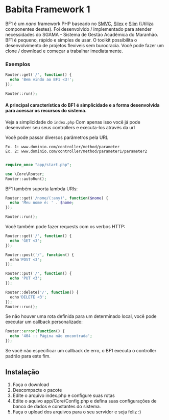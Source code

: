# Babita Framework 1

BF1 é um *nano* framework PHP baseado no [SMVC](http://simplemvcframework.com/php-framework), [Silex](http://silex.sensiolabs.org/) e [Slim](http://www.slimframework.com/) (Utiliza componentes destes). Foi desenvolvido / implementado para atender necessidades do SGAMA - Sistema de Gestão Acadêmica do Maranhão. BF1 é pequeno, rápido e simples de usar. O toolkit possibilita o desenvolvimento de projetos flexiveis sem burocracia. Você pode fazer um clone / download e começar a trabalhar imediatamente.

### Exemplos

```PHP
Router::get('/', function() {
  echo 'Bem vindo ao BF1 <3!';
});

Router::run();
```

#### A principal característica do BF1 é simplicidade e a forma desenvolvida para acessar os recursos do sistema.

Veja a simplicidade do `index.php`
Com apenas isso você já pode desenvolver seu seus controllers e executa-los através da url

Você pode passar diversos parâmetros pela URL
````
Ex. 1: www.dominio.com/controller/method/parameter
Ex. 2: www.dominio.com/controller/method/parameter1/parameter2
````

```PHP

require_once "app/start.php";

use \Core\Router;
Router::autoRun();
```

BF1 também suporta lambda URIs:

```PHP
Router::get('/nome/(:any)', function($nome) {
  echo 'Meu nome é: ' . $nome;
});

Router::run();
```

Você também pode fazer requests com os verbos HTTP:

```PHP
Router::get('/', function() {
  echo 'GET <3';
});

Router::post('/', function() {
  echo'POST <3';
});

Router::put('/', function() {
  echo 'PUT <3';
});

Router::delete('/', function() {
  echo'DELETE <3';
});
Router::run();
```

Se não houver uma rota definida para um determinado local, você pode executar um callback personalizado:

```PHP
Router::error(function() {
  echo '404 :: Página não encontrada';
});
```

Se você não especificar um callback de erro, o BF1 executa o controller padrão para este fim.

## Instalação

1. Faça o download
2. Descompacte o pacote
4. Edite o arquivo index.php e configure suas rotas
5. Edite o aquivo app/Core/Config.php e defina suas configurações de banco de dados e constantes do sistema.
6. Faça o upload dos arquivos para o seu servidor e seja feliz :)
